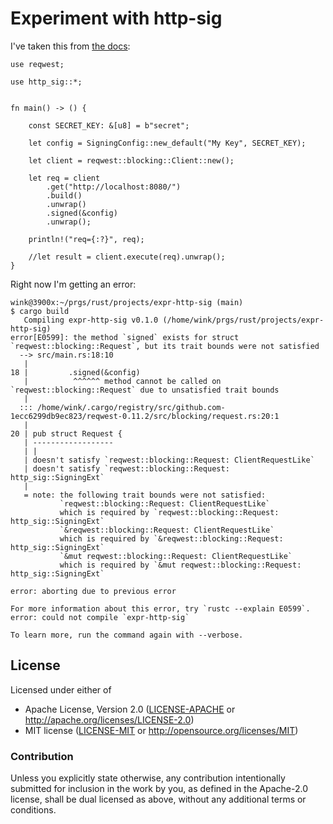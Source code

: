 # Experiment with http-sig

I've taken this from [the docs](https://docs.rs/http-sig/0.3.1/http_sig/#example-usage-reqwest):
```
use reqwest;

use http_sig::*;


fn main() -> () {

    const SECRET_KEY: &[u8] = b"secret";

    let config = SigningConfig::new_default("My Key", SECRET_KEY);

    let client = reqwest::blocking::Client::new();

    let req = client
        .get("http://localhost:8080/")
        .build()
        .unwrap()
        .signed(&config)
        .unwrap();

    println!("req={:?}", req);

    //let result = client.execute(req).unwrap();
}
```

Right now I'm getting an error:
```
wink@3900x:~/prgs/rust/projects/expr-http-sig (main)
$ cargo build
   Compiling expr-http-sig v0.1.0 (/home/wink/prgs/rust/projects/expr-http-sig)
error[E0599]: the method `signed` exists for struct `reqwest::blocking::Request`, but its trait bounds were not satisfied
  --> src/main.rs:18:10
   |
18 |         .signed(&config)
   |          ^^^^^^ method cannot be called on `reqwest::blocking::Request` due to unsatisfied trait bounds
   | 
  ::: /home/wink/.cargo/registry/src/github.com-1ecc6299db9ec823/reqwest-0.11.2/src/blocking/request.rs:20:1
   |
20 | pub struct Request {
   | ------------------
   | |
   | doesn't satisfy `reqwest::blocking::Request: ClientRequestLike`
   | doesn't satisfy `reqwest::blocking::Request: http_sig::SigningExt`
   |
   = note: the following trait bounds were not satisfied:
           `reqwest::blocking::Request: ClientRequestLike`
           which is required by `reqwest::blocking::Request: http_sig::SigningExt`
           `&reqwest::blocking::Request: ClientRequestLike`
           which is required by `&reqwest::blocking::Request: http_sig::SigningExt`
           `&mut reqwest::blocking::Request: ClientRequestLike`
           which is required by `&mut reqwest::blocking::Request: http_sig::SigningExt`

error: aborting due to previous error

For more information about this error, try `rustc --explain E0599`.
error: could not compile `expr-http-sig`

To learn more, run the command again with --verbose.
```

## License

Licensed under either of

- Apache License, Version 2.0 ([LICENSE-APACHE](LICENSE-APACHE) or http://apache.org/licenses/LICENSE-2.0)
- MIT license ([LICENSE-MIT](LICENSE-MIT) or http://opensource.org/licenses/MIT)

### Contribution

Unless you explicitly state otherwise, any contribution intentionally submitted
for inclusion in the work by you, as defined in the Apache-2.0 license, shall
be dual licensed as above, without any additional terms or conditions.
